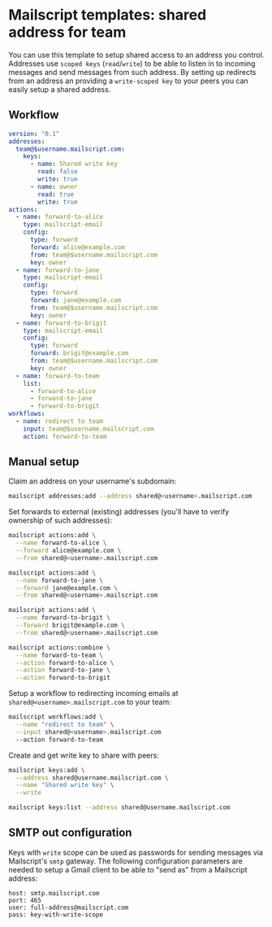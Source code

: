 # Mailscript templates: shared address for team

You can use this template to setup shared access to an address you control. Addresses use `scoped keys` (`read`/`write`) to be able to listen in to incoming messages and send messages from such address. By setting up redirects from an address an providing a `write-scoped key` to your peers you can easily setup a shared address.

## Workflow

```yml
version: "0.1"
addresses:
  team@$username.mailscript.com:
    keys:
      - name: Shared write key
        read: false
        write: true
      - name: owner
        read: true
        write: true
actions:
  - name: forward-to-alice
    type: mailscript-email
    config:
      type: forward
      forward: alice@example.com
      from: team@$username.mailscript.com
      key: owner
  - name: forward-to-jane
    type: mailscript-email
    config:
      type: forward
      forward: jane@example.com
      from: team@$username.mailscript.com
      key: owner
  - name: forward-to-brigit
    type: mailscript-email
    config:
      type: forward
      forward: brigit@example.com
      from: team@$username.mailscript.com
      key: owner
  - name: forward-to-team
    list:
      - forward-to-alice
      - forward-to-jane
      - forward-to-brigit
workflows:
  - name: redirect to team
    input: team@$username.mailscript.com
    action: forward-to-team
```

## Manual setup

Claim an address on your username's subdomain:

```sh
mailscript addresses:add --address shared@<username>.mailscript.com
```

Set forwards to external (existing) addresses (you'll have to verify ownership of such addresses):

```sh
mailscript actions:add \
  --name forward-to-alice \
  --forward alice@example.com \
  --from shared@<username>.mailscript.com

mailscript actions:add \
  --name forward-to-jane \
  --forward jane@example.com \
  --from shared@<username>.mailscript.com

mailscript actions:add \
  --name forward-to-brigit \
  --forward brigit@example.com \
  --from shared@<username>.mailscript.com

mailscript actions:combine \
  --name forward-to-team \
  --action forward-to-alice \
  --action forward-to-jane \
  --action forward-to-brigit
```

Setup a workflow to redirecting incoming emails at `shared@<username>.mailscript.com` to your team:

```sh
mailscript workflows:add \
  --name "redirect to team" \
  --input shared@<username>.mailscript.com
  --action forward-to-team
```

Create and get write key to share with peers:

```sh
mailscript keys:add \
  --address shared@username.mailscript.com \
  --name "Shared write key" \
  --write

mailscript keys:list --address shared@username.mailscript.com
```

## SMTP out configuration

Keys with `write` scope can be used as passwords for sending messages via Mailscript's `smtp` gateway. The following configuration parameters are needed to setup a Gmail client to be able to "send as" from a Mailscript address:

```
host: smtp.mailscript.com
port: 465
user: full-address@mailscript.com
pass: key-with-write-scope
```
